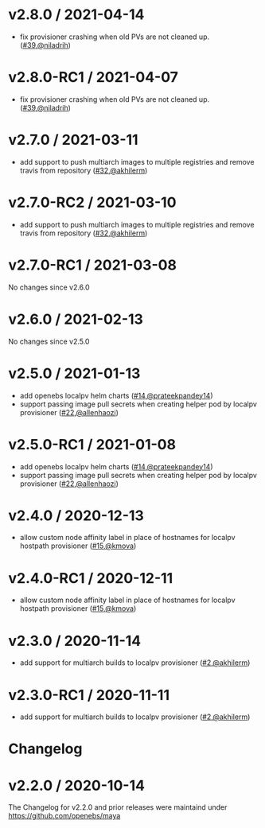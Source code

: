 v2.8.0 / 2021-04-14
========================
* fix provisioner crashing when old PVs are not cleaned up. ([#39](https://github.com/openebs/dynamic-localpv-provisioner/pull/39),[@niladrih](https://github.com/niladrih))


v2.8.0-RC1 / 2021-04-07
========================
* fix provisioner crashing when old PVs are not cleaned up. ([#39](https://github.com/openebs/dynamic-localpv-provisioner/pull/39),[@niladrih](https://github.com/niladrih))



v2.7.0 / 2021-03-11
========================
* add support to push multiarch images to multiple registries and remove travis from repository ([#32](https://github.com/openebs/dynamic-localpv-provisioner/pull/32),[@akhilerm](https://github.com/akhilerm))


v2.7.0-RC2 / 2021-03-10
========================
* add support to push multiarch images to multiple registries and remove travis from repository ([#32](https://github.com/openebs/dynamic-localpv-provisioner/pull/32),[@akhilerm](https://github.com/akhilerm))


v2.7.0-RC1 / 2021-03-08
========================
No changes since v2.6.0



v2.6.0 / 2021-02-13
========================
No changes since v2.5.0



v2.5.0 / 2021-01-13
========================
* add openebs localpv helm charts ([#14](https://github.com/openebs/dynamic-localpv-provisioner/pull/14),[@prateekpandey14](https://github.com/prateekpandey14))
* support passing image pull secrets when creating helper pod by localpv provisioner ([#22](https://github.com/openebs/dynamic-localpv-provisioner/pull/22),[@allenhaozi](https://github.com/allenhaozi))


v2.5.0-RC1 / 2021-01-08
========================
* add openebs localpv helm charts ([#14](https://github.com/openebs/dynamic-localpv-provisioner/pull/14),[@prateekpandey14](https://github.com/prateekpandey14))
* support passing image pull secrets when creating helper pod by localpv provisioner ([#22](https://github.com/openebs/dynamic-localpv-provisioner/pull/22),[@allenhaozi](https://github.com/allenhaozi))



v2.4.0 / 2020-12-13
========================
* allow custom node affinity label in place of hostnames for localpv hostpath provisioner ([#15](https://github.com/openebs/dynamic-localpv-provisioner/pull/15),[@kmova](https://github.com/kmova))


v2.4.0-RC1 / 2020-12-11
========================
* allow custom node affinity label in place of hostnames for localpv hostpath provisioner ([#15](https://github.com/openebs/dynamic-localpv-provisioner/pull/15),[@kmova](https://github.com/kmova))



v2.3.0 / 2020-11-14
========================
* add support for multiarch builds to localpv provisioner ([#2](https://github.com/openebs/dynamic-localpv-provisioner/pull/2),[@akhilerm](https://github.com/akhilerm))


v2.3.0-RC1 / 2020-11-11
========================
* add support for multiarch builds to localpv provisioner ([#2](https://github.com/openebs/dynamic-localpv-provisioner/pull/2),[@akhilerm](https://github.com/akhilerm))



# Changelog


v2.2.0 / 2020-10-14
========================

The Changelog for v2.2.0 and prior releases were maintaind under https://github.com/openebs/maya

